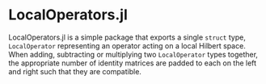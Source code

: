 # LocalOperators.jl

LocalOperators.jl is a simple package that exports a single `struct` type, `LocalOperator` representing an 
operator acting on a local Hilbert space. When adding, subtracting or multiplying two `LocalOperator` types together,
the appropriate number of identity matrices are padded to each on the left and right such that they are 
compatible. 
